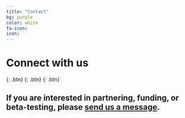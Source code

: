 ```yaml
---
title: "Contact"
bg: purple
color: white
fa-icon:
icon:
---
```


# Connect with us
[<i class="fa fa-instagram"></i>](https://www.instagram.com/novvacup/){: .btn}
[<i class="fa fa-facebook"></i>](https://www.facebook.com/novvabio/){: .btn}
[<i class="fa fa-twitter"></i>](https://twitter.com/novvacup){: .btn}


## If you are interested in partnering, funding, or beta-testing, please [send us a message](https://docs.google.com/forms/d/e/1FAIpQLScifzJhdLoxMJzQrzW_PpSoTOmboWwSMAXXlHY0mqgGV0uW4w/viewform?usp=sf_link).
